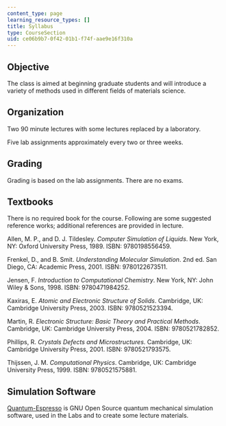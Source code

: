 ```yaml
---
content_type: page
learning_resource_types: []
title: Syllabus
type: CourseSection
uid: ce06b9b7-0f42-01b1-f74f-aae9e16f310a
---
```


Objective
---------

The class is aimed at beginning graduate students and will introduce a variety of methods used in different fields of materials science.

Organization
------------

Two 90 minute lectures with some lectures replaced by a laboratory.

Five lab assignments approximately every two or three weeks.

Grading
-------

Grading is based on the lab assignments. There are no exams.

Textbooks
---------

There is no required book for the course. Following are some suggested reference works; additional references are provided in lecture.

Allen, M. P., and D. J. Tildesley. _Computer Simulation of Liquids_. New York, NY: Oxford University Press, 1989. ISBN: 9780198556459.

Frenkel, D., and B. Smit. _Understanding Molecular Simulation_. 2nd ed. San Diego, CA: Academic Press, 2001. ISBN: 9780122673511.

Jensen, F. _Introduction to Computational Chemistry_. New York, NY: John Wiley & Sons, 1998. ISBN: 9780471984252.

Kaxiras, E. _Atomic and Electronic Structure of Solids_. Cambridge, UK: Cambridge University Press, 2003. ISBN: 9780521523394.

Martin, R. _Electronic Structure: Basic Theory and Practical Methods_. Cambridge, UK: Cambridge University Press, 2004. ISBN: 9780521782852.

Phillips, R. _Crystals Defects and Microstructures_. Cambridge, UK: Cambridge University Press, 2001. ISBN: 9780521793575.

Thijssen, J. M. _Computational Physics_. Cambridge, UK: Cambridge University Press, 1999. ISBN: 9780521575881.

Simulation Software
-------------------

[Quantum-Espresso](http://www.quantum-espresso.org/) is GNU Open Source quantum mechanical simulation software, used in the Labs and to create some lecture materials.